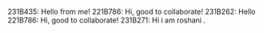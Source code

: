 231B435: Hello from me!
221B786: Hi, good to collaborate!
231B262: Hello
221B786: Hi, good to collaborate!
231B271: Hi i am roshani .


